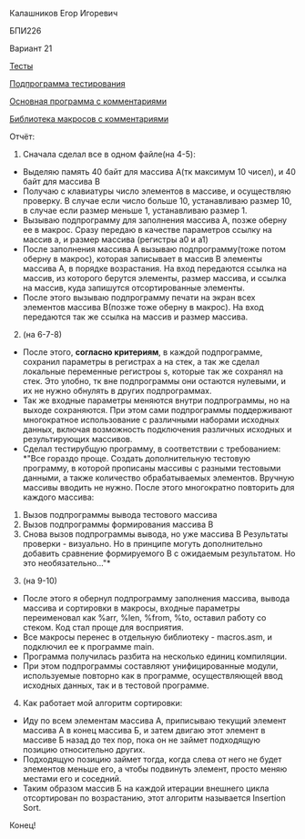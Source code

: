 Калашников Егор Игоревич

БПИ226

Вариант 21

[Тесты](tests.md)

[Подпрограмма тестирования](testing.asm)

[Основная программа с комментариями](main.asm)

[Библиотека макросов с комментариями](macros.asm)

Отчёт:
1) Сначала сделал все в одном файле(на 4-5):
  -  Выделяю память 40 байт для массива А(тк максимум 10 чисел), и 40 байт для массива B
  -  Получаю с клавиатуры число элементов в массиве, и осуществляю проверку. В случае если число больше 10, устанавливаю размер 10, в случае если размер меньше 1, устанавливаю размер 1.
  -  Вызываю подпрограмму для заполнения массива А, позже оберну ее в макрос. Сразу передаю в качестве параметров ссылку на массив а, и размер массива (регистры a0 и a1)
  -  После заполнения массива А вызываю подпрограмму(тоже потом оберну в макрос), которая записывает в массив B элементы массива А, в порядке возрастания. На вход передаются ссылка на массив, из которого берутся элементы, размер массива, и ссылка на массив, куда запишутся отсортированные элементы.
  -  После этого вызываю подпрограмму печати на экран всех элементов массива B(позже тоже оберну в макрос). На вход передаются так же ссылка на массив и размер массива.

2) (на 6-7-8)
- После этого, __согласно критериям__, в каждой подпрограмме, сохранил параметры в регистрах a на стек, а так же сделал локальные переменные регистроы s, которые так же сохранял на стек. Это улобно, тк вне подпрограммы они остаются нулевыми, и их не нужно обнулять в других подпрограммах.
- Так же входные параметры меняются внутри подпрограммы, но на выходе сохраняются. При этом сами подпрограммы поддерживают многократное использование с различными наборами исходных данных, включая возможность подключения различных исходных и результирующих массивов.
- Сделал тестирубщую программу, в соответствии с требованием: *"Все гораздо проще. Создать дополнительную тестовую программу, в которой прописаны массивы с разными тестовыми данными, а также количество обрабатываемых элементов. Вручную массивы вводить не нужно. После этого многократно повторить для каждого массива:
1. Вызов подпрограммы вывода тестового массива
2. Вызов подпрограммы формирования массива В
3. Снова вызов подпрограммы вывода, но уже массива B
Результаты проверки - визуально.
Но в принципе могуть дополнительно добавить сравнение формируемого B с ожидаемым результатом. Но это необязательно..."*
  
3) (на 9-10) 
- После этого я обернул подпрограмму заполнения массива, вывода массива и сортировки в макросы, входные параметры переименовал как %arr, %len, %from, %to, оставил работу со стеком. Код стал проще для восприятия. 
- Все макросы перенес в отдельную библиотеку - macros.asm, и подключил ее к программе main.
- Программа получилась разбита на несколько единиц компиляции.
- При этом подпрограммы составляют унифицированные модули, используемые повторно как в программе, осуществляющей ввод исходных данных, так и в тестовой программе.

4) Как работает мой алгоритм сортировки: 
- Иду по всем элементам массива А, приписываю текущий элемент массива А в конец массива Б, и затем двигаю этот элемент в массиве Б назад до тех пор, пока он не займет подходящую позицию относительно других.
- Подходящую позицию займет тогда, когда слева от него не будет элементов меньше его, а чтобы подвинуть элемент, просто меняю местами его и соседний.
- Таким образом массив Б на каждой итерации внешнего цикла отсортирован по возрастанию, этот алгоритм называется Insertion Sort.

Конец!
